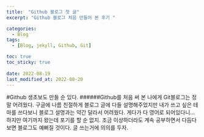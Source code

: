 ```yaml
---
title:  "Github 블로그 첫 글"
excerpt: "Github 블로그 처음 만들어 본 후기 "

categories:
  - Blog
tags:
  - [Blog, jekyll, Github, Git]

toc: true
toc_sticky: true
 
date: 2022-08-19
last_modified_at: 2022-08-20
---
```


#Github 생초보도 만들 순 있다.
######Github를 처음 써 본 나에게 Git블로그는 정말 어려웠다. 구글에 나름 친절하게 블로그 글에 다들 설명해주었지만
내가 쓰고 싶은 테마를 쓰다보니 블로그 설명과는 약간 달라서 어려웠다. 게다가 다 영어로 되어있다니...
하지만 여기까지 왔는데 포기를 할 순 없지. 조금 이상하더라도 계속 공부하면서 다듬다보면 블로그도 예뻐질 것이다.
글 쓰는거에 의의를 두자.